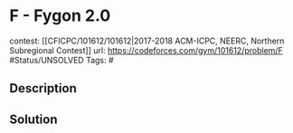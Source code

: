 # F - Fygon 2.0

contest: [[CFICPC/101612/101612|2017-2018 ACM-ICPC, NEERC, Northern Subregional Contest]]
url: https://codeforces.com/gym/101612/problem/F
#Status/UNSOLVED
Tags: #

## Description

## Solution

